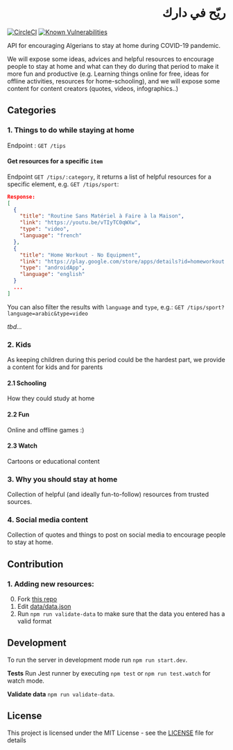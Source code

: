 <div dir="rtl">
  <h1>ريّح في دارك</h1>
</div>

[![CircleCI](https://circleci.com/gh/Fcmam5/ryah-fi-darek-api.svg?style=svg)](https://circleci.com/gh/Fcmam5/ryah-fi-darek-api) [![Known Vulnerabilities](https://snyk.io/test/github/Fcmam5/ryah-fi-darek-api/badge.svg?targetFile=package.json)](https://snyk.io/test/github/Fcmam5/ryah-fi-darek-api?targetFile=package.json)

API for encouraging Algerians to stay at home during COVID-19 pandemic.

We will expose some ideas, advices and helpful resources to encourage people to stay at home
and what can they do during that period to make it more fun and productive (e.g. Learning things online for free, ideas for offline activities, resources for home-schooling), and we will expose some content for content creators (quotes, videos, infographics..)

## Categories

### 1. Things to do while staying at home

Endpoint : `GET /tips`

#### Get resources for a specific `item`

Endpoint `GET /tips/:category`, it returns a list of helpful resources for a specific element, e.g. `GET /tips/sport`:

```json
Response:
[
  {
    "title": "Routine Sans Matériel à Faire à la Maison",
    "link": "https://youtu.be/vTIyTC0qWXw",
    "type": "video",
    "language": "french"
  },
  {
    "title": "Home Workout - No Equipment",
    "link": "https://play.google.com/store/apps/details?id=homeworkout.homeworkouts.noequipment",
    "type": "androidApp",
    "language": "english"
  }
  ...
]
```

You can also filter the results with `language` and `type`, e.g.: `GET /tips/sport?language=arabic&type=video`

_tbd..._

### 2. Kids

As keeping children during this period could be the hardest part, we provide a content for kids and for parents

#### 2.1 Schooling

How they could study at home

#### 2.2 Fun

Online and offline games :)

#### 2.3 Watch

Cartoons or educational content

### 3. Why you should stay at home

Collection of helpful (and ideally fun-to-follow) resources from trusted sources.

### 4. Social media content

Collection of quotes and things to post on social media to encourage people to stay at home.

## Contribution

### 1. Adding new resources:

0. Fork [this repo](https://github.com/Fcmam5/ryah-fi-darek-api)
1. Edit [data/data.json](./data/data.json)
2. Run `npm run validate-data` to make sure that the data you entered has a valid format

## Development

To run the server in development mode run `npm run start.dev`.

**Tests** Run Jest runner by executing `npm test` or `npm run test.watch` for watch mode.

**Validate data** `npm run validate-data`.

## License

This project is licensed under the MIT License - see the [LICENSE](./LICENSE) file for details
